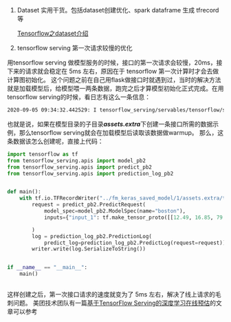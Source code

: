1. Dataset 实用干货。包括dataset创建优化、spark dataframe 生成 tfrecord等

   [Tensorflow之dataset介绍](https://zhuanlan.zhihu.com/p/138099468)

2. tensorflow serving 第一次请求较慢的优化

用tensorflow serving 做模型服务的时候，接口的第一次请求会较慢，20ms，接下来的请求就会稳定在 5ms 左右，原因在于 tensorflow 第一次计算时才会去做计算图初始化。
这个问题之前在自己用flask做接口时就遇到过，当时的解决方法就是加载模型后，给模型喂一两条数据，跑完之后才算模型初始化正式完成。在用tensorflow serving的时候，看日志有这么一条信息：
```bash
2020-09-05 09:34:32.442529: I tensorflow_serving/servables/tensorflow/saved_model_warmup.cc:105] No warmup data file found at /models/boston/1/assets.extra/tf_serving_warmup_requests
```
也就是说，如果在模型目录的子目录***assets.extra***下创建一条接口所需的数据示例，那么tensorflow serving就会在加载模型后读取该数据做warmup。
那么，这条数据该怎么创建呢，直接上代码：
```python
import tensorflow as tf
from tensorflow_serving.apis import model_pb2
from tensorflow_serving.apis import predict_pb2
from tensorflow_serving.apis import prediction_log_pb2


def main():
    with tf.io.TFRecordWriter("../fm_keras_saved_model/1/assets.extra/tf_serving_warmup_requests") as writer:
        request = predict_pb2.PredictRequest(
            model_spec=model_pb2.ModelSpec(name="boston"),
            inputs={"input_1": tf.make_tensor_proto([[12.49, 16.85, 79.19, 481.6, 0.08511, 0.03834, 0.004473, 0.006423, 0.1215, 0.05673, 0.1716, 0.7151, 1.047, 12.69, 0.004928, 0.003012, 0.00262, 0.00339, 0.01393, 0.001344, 13.34, 19.71, 84.48, 544.2, 0.1104, 0.04953, 0.01938, 0.02784, 0.1917, 0.06174]])}

        )
        log = prediction_log_pb2.PredictionLog(
            predict_log=prediction_log_pb2.PredictLog(request=request))
        writer.write(log.SerializeToString())


if __name__ == "__main__":
    main()
    
```
这样创建之后，第一次接口请求的速度就变为了 5ms 左右，解决了线上请求的毛刺问题。
美团技术团队有一篇[基于TensorFlow Serving的深度学习在线预估](https://tech.meituan.com/2018/10/11/tfserving-improve.html)的文章可以参考
